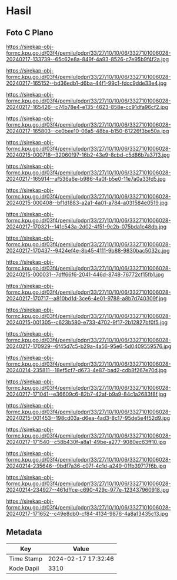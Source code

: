 # Hasil

## Foto C Plano

https://sirekap-obj-formc.kpu.go.id/03f4/pemilu/pdpr/33/27/10/10/06/3327101006028-20240217-133739--65c62e8a-849f-4a93-8526-c7e95b9f4f2a.jpg

https://sirekap-obj-formc.kpu.go.id/03f4/pemilu/pdpr/33/27/10/10/06/3327101006028-20240217-165152--bd36edb1-d6ba-44f1-99c1-fdcc9dde33e4.jpg

https://sirekap-obj-formc.kpu.go.id/03f4/pemilu/pdpr/33/27/10/10/06/3327101006028-20240217-165426--c74b78e4-e135-4623-858e-cc91dfa96cf2.jpg

https://sirekap-obj-formc.kpu.go.id/03f4/pemilu/pdpr/33/27/10/10/06/3327101006028-20240217-165803--ce0bee10-06a5-48ba-b150-61226f3be50a.jpg

https://sirekap-obj-formc.kpu.go.id/03f4/pemilu/pdpr/33/27/10/10/06/3327101006028-20240215-000718--32060f97-16b2-43e9-8cbd-c5d86b7a37f3.jpg

https://sirekap-obj-formc.kpu.go.id/03f4/pemilu/pdpr/33/27/10/10/06/3327101006028-20240217-165914--af536a6e-b986-4a0f-b5e0-11e7a0a33fd5.jpg

https://sirekap-obj-formc.kpu.go.id/03f4/pemilu/pdpr/33/27/10/10/06/3327101006028-20240215-000408--bf1d1883-a2a1-4a01-a784-a031584e0519.jpg

https://sirekap-obj-formc.kpu.go.id/03f4/pemilu/pdpr/33/27/10/10/06/3327101006028-20240217-170321--141c543a-2d02-4f51-9c2b-075bda1c48db.jpg

https://sirekap-obj-formc.kpu.go.id/03f4/pemilu/pdpr/33/27/10/10/06/3327101006028-20240217-170437--9424ef4e-8b45-4111-9b88-9830bac5032c.jpg

https://sirekap-obj-formc.kpu.go.id/03f4/pemilu/pdpr/33/27/10/10/06/3327101006028-20240215-000031--7dff66f6-2041-446d-8748-76772cf15fb1.jpg

https://sirekap-obj-formc.kpu.go.id/03f4/pemilu/pdpr/33/27/10/10/06/3327101006028-20240217-170717--a810bd1d-3ce6-4e01-9788-a8b7d740309f.jpg

https://sirekap-obj-formc.kpu.go.id/03f4/pemilu/pdpr/33/27/10/10/06/3327101006028-20240215-001305--c623b580-e733-4702-9f17-2b12827bf0f5.jpg

https://sirekap-obj-formc.kpu.go.id/03f4/pemilu/pdpr/33/27/10/10/06/3327101006028-20240217-170929--6f45d7c5-b29a-4a56-95e6-5d0409559576.jpg

https://sirekap-obj-formc.kpu.go.id/03f4/pemilu/pdpr/33/27/10/10/06/3327101006028-20240214-235811--18ef5cf7-d673-4e87-bad2-cdb8f267e70d.jpg

https://sirekap-obj-formc.kpu.go.id/03f4/pemilu/pdpr/33/27/10/10/06/3327101006028-20240217-171041--e36609c6-82b7-42af-b9a9-84c1a2683f8f.jpg

https://sirekap-obj-formc.kpu.go.id/03f4/pemilu/pdpr/33/27/10/10/06/3327101006028-20240215-001453--198cd03a-d6ea-4ad3-8c17-95de5e4f52d9.jpg

https://sirekap-obj-formc.kpu.go.id/03f4/pemilu/pdpr/33/27/10/10/06/3327101006028-20240217-171540--c58b430f-a8a1-49be-a277-9080ec63ff10.jpg

https://sirekap-obj-formc.kpu.go.id/03f4/pemilu/pdpr/33/27/10/10/06/3327101006028-20240214-235646--9bdf7a36-c07f-4c1d-a249-01fb39717f6b.jpg

https://sirekap-obj-formc.kpu.go.id/03f4/pemilu/pdpr/33/27/10/10/06/3327101006028-20240214-234927--461dffce-c690-429c-977e-123437960918.jpg

https://sirekap-obj-formc.kpu.go.id/03f4/pemilu/pdpr/33/27/10/10/06/3327101006028-20240217-171652--c49e8db0-cf84-4134-9876-4a8a13435c13.jpg


## Metadata

| Key        | Value               |
| ---------- | ------------------- |
| Time Stamp | 2024-02-17 17:32:46 |
| Kode Dapil | 3310                |



